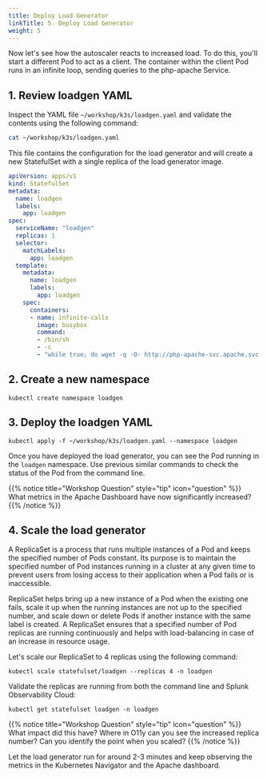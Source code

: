 ```yaml
---
title: Deploy Load Generator
linkTitle: 5. Deploy Load Generator
weight: 5
---
```


Now let's see how the autoscaler reacts to increased load. To do this, you'll start a different Pod to act as a client. The container within the client Pod runs in an infinite loop, sending queries to the php-apache Service.

## 1. Review loadgen YAML

Inspect the YAML file `~/workshop/k3s/loadgen.yaml` and validate the contents using the following command:

``` bash
cat ~/workshop/k3s/loadgen.yaml
```

This file contains the configuration for the load generator and will create a new StatefulSet with a single replica of the load generator image.

``` yaml
apiVersion: apps/v1
kind: StatefulSet
metadata:
  name: loadgen
  labels:
    app: loadgen
spec:
  serviceName: "loadgen"
  replicas: 1
  selector:
    matchLabels:
      app: loadgen
  template:
    metadata:
      name: loadgen
      labels:
        app: loadgen
    spec:
      containers:
      - name: infinite-calls
        image: busybox
        command:
        - /bin/sh
        - -c
        - "while true; do wget -q -O- http://php-apache-svc.apache.svc.cluster.local; done"
```

## 2. Create a new namespace

``` text
kubectl create namespace loadgen
```

## 3. Deploy the loadgen YAML

``` text
kubectl apply -f ~/workshop/k3s/loadgen.yaml --namespace loadgen
```

Once you have deployed the load generator, you can see the Pod running in the `loadgen` namespace. Use previous similar commands to check the status of the Pod from the command line.

{{% notice title="Workshop Question" style="tip" icon="question" %}}
What metrics in the Apache Dashboard have now significantly increased?
{{% /notice %}}

## 4. Scale the load generator

A ReplicaSet is a process that runs multiple instances of a Pod and keeps the specified number of Pods constant. Its purpose is to maintain the specified number of Pod instances running in a cluster at any given time to prevent users from losing access to their application when a Pod fails or is inaccessible.

ReplicaSet helps bring up a new instance of a Pod when the existing one fails, scale it up when the running instances are not up to the specified number, and scale down or delete Pods if another instance with the same label is created. A ReplicaSet ensures that a specified number of Pod replicas are running continuously and helps with load-balancing in case of an increase in resource usage.

Let's scale our ReplicaSet to 4 replicas using the following command:

``` text
kubectl scale statefulset/loadgen --replicas 4 -n loadgen
```

Validate the replicas are running from both the command line and Splunk Observability Cloud:

``` text
kubectl get statefulset loadgen -n loadgen
```

{{% notice title="Workshop Question" style="tip" icon="question" %}}
What impact did this have? Where in O11y can you see the increased replica number? Can you identify the point when you scaled?
{{% /notice %}}

Let the load generator run for around 2-3 minutes and keep observing the metrics in the Kubernetes Navigator and the Apache dashboard.
